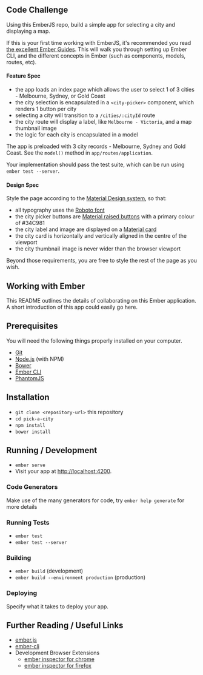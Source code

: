 ## Code Challenge

Using this EmberJS repo, build a simple app for selecting a city and displaying a map.

If this is your first time working with EmberJS, it's recommended you read [the excellent Ember Guides](https://guides.emberjs.com/v2.12.0/getting-started/quick-start/). This will walk you through setting up Ember CLI, and the different concepts in Ember (such as components, models, routes, etc).

#### Feature Spec

- the app loads an index page which allows the user to select 1 of 3 cities - Melbourne, Sydney, or Gold Coast
- the city selection is encapsulated in a `<city-picker>` component, which renders 1 button per city
- selecting a city will transition to a `/cities/:cityId` route
- the city route will display a label, like `Melbourne - Victoria`, and a map thumbnail image
- the logic for each city is encapsulated in a model

The app is preloaded with 3 city records - Melbourne, Sydney and Gold Coast. See the `model()` method in `app/routes/application`.

Your implementation should pass the test suite, which can be run using `ember test --server`.

#### Design Spec

Style the page according to the [Material Design system](https://material.io), so that:  

- all typography uses the [Roboto font](https://fonts.google.com/specimen/Roboto)
- the city picker buttons are [Material raised buttons](https://material.io/guidelines/components/buttons.html#buttons-button-types) with a primary colour of #34C981
- the city label and image are displayed on a [Material card](https://material.io/guidelines/components/cards.html#cards-usage)
- the city card is horizontally and vertically aligned in the centre of the viewport
- the city thumbnail image is never wider than the browser viewport

Beyond those requirements, you are free to style the rest of the page as you wish.

## Working with Ember

This README outlines the details of collaborating on this Ember application.
A short introduction of this app could easily go here.

## Prerequisites

You will need the following things properly installed on your computer.

* [Git](https://git-scm.com/)
* [Node.js](https://nodejs.org/) (with NPM)
* [Bower](https://bower.io/)
* [Ember CLI](https://ember-cli.com/)
* [PhantomJS](http://phantomjs.org/)

## Installation

* `git clone <repository-url>` this repository
* `cd pick-a-city`
* `npm install`
* `bower install`

## Running / Development

* `ember serve`
* Visit your app at [http://localhost:4200](http://localhost:4200).

### Code Generators

Make use of the many generators for code, try `ember help generate` for more details

### Running Tests

* `ember test`
* `ember test --server`

### Building

* `ember build` (development)
* `ember build --environment production` (production)

### Deploying

Specify what it takes to deploy your app.

## Further Reading / Useful Links

* [ember.js](http://emberjs.com/)
* [ember-cli](https://ember-cli.com/)
* Development Browser Extensions
  * [ember inspector for chrome](https://chrome.google.com/webstore/detail/ember-inspector/bmdblncegkenkacieihfhpjfppoconhi)
  * [ember inspector for firefox](https://addons.mozilla.org/en-US/firefox/addon/ember-inspector/)
